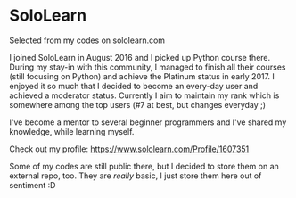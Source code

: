 # SoloLearn
Selected from my codes on sololearn.com

I joined SoloLearn in August 2016 and I picked up Python course there. During my stay-in with this community, I managed to finish all their courses (still focusing on Python) and achieve the Platinum status in early 2017. I enjoyed it so much that I decided to become an every-day user and achieved a moderator status. Currently I aim to maintain my rank which is somewhere among the top users (#7 at best, but changes everyday ;)

I've become a mentor to several beginner programmers and I've shared my knowledge, while learning myself.

Check out my profile:
https://www.sololearn.com/Profile/1607351

Some of my codes are still public there, but I decided to store them on an external repo, too. They are *really* basic, I just store them here out of sentiment :D
